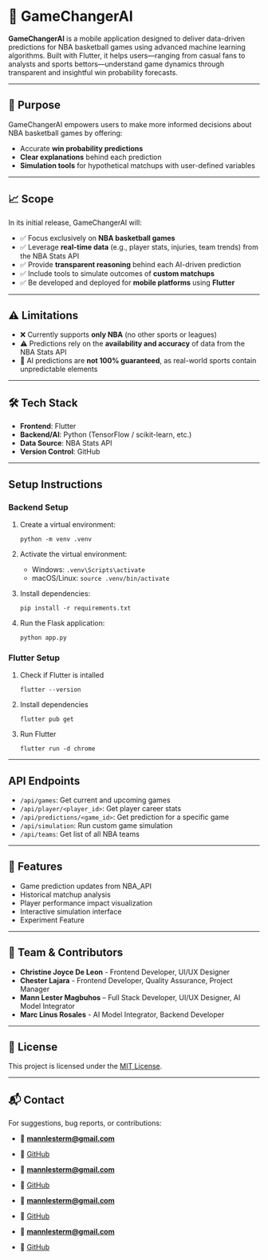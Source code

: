 # 🏀 GameChangerAI

**GameChangerAI** is a mobile application designed to deliver data-driven predictions for NBA basketball games using advanced machine learning algorithms. Built with Flutter, it helps users—ranging from casual fans to analysts and sports bettors—understand game dynamics through transparent and insightful win probability forecasts.

---

## 📌 Purpose

GameChangerAI empowers users to make more informed decisions about NBA basketball games by offering:

- Accurate **win probability predictions**
- **Clear explanations** behind each prediction
- **Simulation tools** for hypothetical matchups with user-defined variables

---

## 📈 Scope

In its initial release, GameChangerAI will:

- ✅ Focus exclusively on **NBA basketball games**
- ✅ Leverage **real-time data** (e.g., player stats, injuries, team trends) from the NBA Stats API
- ✅ Provide **transparent reasoning** behind each AI-driven prediction
- ✅ Include tools to simulate outcomes of **custom matchups**
- ✅ Be developed and deployed for **mobile platforms** using **Flutter**

---

## ⚠️ Limitations

- ❌ Currently supports **only NBA** (no other sports or leagues)
- ⚠️ Predictions rely on the **availability and accuracy** of data from the NBA Stats API
- 🚫 AI predictions are **not 100% guaranteed**, as real-world sports contain unpredictable elements

---

## 🛠️ Tech Stack

- **Frontend**: Flutter
- **Backend/AI**: Python (TensorFlow / scikit-learn, etc.)
- **Data Source**: NBA Stats API
- **Version Control**: GitHub

---

## Setup Instructions
 
 ### Backend Setup
 
 1. Create a virtual environment:
    ```
    python -m venv .venv
    ```
 
 2. Activate the virtual environment:
    - Windows: `.venv\Scripts\activate`
    - macOS/Linux: `source .venv/bin/activate`
 
 3. Install dependencies:
    ```
    pip install -r requirements.txt
    ```
 
 4. Run the Flask application:
    ```
    python app.py
    ```
 
 ### Flutter Setup
 1. Check if Flutter is intalled
    ```
    flutter --version
    ```  
 2. Install dependencies
     ```
    flutter pub get
    ```  
 3. Run Flutter
     ```
    flutter run -d chrome
    ```  
 ---
 
 ## API Endpoints
 
 - `/api/games`: Get current and upcoming games
 - `/api/player/<player_id>`: Get player career stats
 - `/api/predictions/<game_id>`: Get prediction for a specific game
 - `/api/simulation`: Run custom game simulation
 - `/api/teams`: Get list of all NBA teams
---

## 📱 Features

- Game prediction updates from NBA_API
- Historical matchup analysis  
- Player performance impact visualization  
- Interactive simulation interface  
- Experiment Feature
---

## 🧠 Team & Contributors
- **Christine Joyce De Leon** - Frontend Developer, UI/UX Designer
- **Chester Lajara** - Frontend Developer, Quality Assurance, Project Manager
- **Mann Lester Magbuhos** – Full Stack Developer, UI/UX Designer, AI Model Integrator  
- **Marc Linus Rosales** - AI Model Integrator, Backend Developer

---

## 📄 License

This project is licensed under the [MIT License](LICENSE).

---

## 📬 Contact

For suggestions, bug reports, or contributions:

- 📧 **mannlesterm@gmail.com**  
- 🔗 [GitHub](https://github.com/christinedln)

- 📧 **mannlesterm@gmail.com**  
- 🔗 [GitHub](https://github.com/MannLester)

- 📧 **mannlesterm@gmail.com**  
- 🔗 [GitHub](https://github.com/MannLester)

- 📧 **mannlesterm@gmail.com**  
- 🔗 [GitHub](https://github.com/MannLester)

